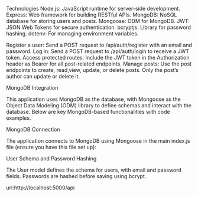 Technologies
Node.js: JavaScript runtime for server-side development.
Express: Web framework for building RESTful APIs.
MongoDB: NoSQL database for storing users and posts.
Mongoose: ODM for MongoDB.
JWT: JSON Web Tokens for secure authentication.
bcryptjs: Library for password hashing.
dotenv: For managing environment variables.

  
Register a user: Send a POST request to /api/auth/register with an email and password.
Log in: Send a POST request to /api/auth/login to receive a JWT token.
Access protected routes: Include the JWT token in the Authorization header as Bearer <token> for all post-related endpoints.
Manage posts: Use the post endpoints to create, read,view, update, or delete posts. Only the post’s author can update or delete it.


MongoDB Integration

This application uses MongoDB as the database, with Mongoose as the Object Data Modeling (ODM) library to define schemas and interact with the database. Below are key MongoDB-based functionalities with code examples.

MongoDB Connection

The application connects to MongoDB using Mongoose in the main index.js file (ensure you have this file set up):

User Schema and Password Hashing

The User model defines the schema for users, with email and password fields. Passwords are hashed before saving using bcrypt.


url:http://localhost:5000/api


